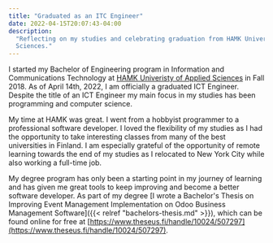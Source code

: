 ```yaml
---
title: "Graduated as an ITC Engineer"
date: 2022-04-15T20:07:43-04:00
description:
  "Reflecting on my studies and celebrating graduation from HAMK University of Applied
  Sciences."
---
```


I started my Bachelor of Engineering program in Information and Communications
Technology at [HAMK Univeristy of Applied Sciences](https://www.hamk.fi/?lang=en) in
Fall 2018. As of April 14th, 2022, I am officially a graduated ICT Engineer. Despite the
title of an ICT Engineer my main focus in my studies has been programming and computer
science.

My time at HAMK was great. I went from a hobbyist programmer to a professional software
developer. I loved the flexibility of my studies as I had the opportunity to take
interesting classes from many of the best universities in Finland. I am especially
grateful of the opportunity of remote learning towards the end of my studies as I
relocated to New York City while also working a full-time job.

My degree program has only been a starting point in my journey of learning and has given
me great tools to keep improving and become a better software developer. As part of my
degree [I wrote a Bachelor's Thesis on Improving Event Management Implementation on Odoo
Business Management Software]({{< relref "bachelors-thesis.md" >}}), which can be found
online for free at
[https://www.theseus.fi/handle/10024/507297](https://www.theseus.fi/handle/10024/507297).
